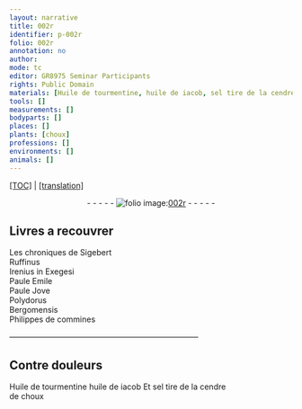 ```yaml
---
layout: narrative
title: 002r
identifier: p-002r
folio: 002r
annotation: no
author:
mode: tc
editor: GR8975 Seminar Participants
rights: Public Domain
materials: [Huile de tourmentine, huile de iacob, sel tire de la cendre de choux]
tools: []
measurements: []
bodyparts: []
places: []
plants: [choux]
professions: []
environments: []
animals: []
---
```


<p><a href="{{ site.baseurl }}/diplomatic/">[TOC]</a> | <a href="{{ site.baseurl }}/_texts/p-002r_tl.md/">[translation]</a></p><div class="folio" align="center">- - - - - <a href="http://gallica.bnf.fr/ark:/12148/btv1b10500001g/f9.image" target="_blank"><img src="https://cu-mkp.github.io/2017-workshop-edition/assets/photo-icon.png" alt="folio image: " style="display:inline-block; margin-bottom:-3px;"/>002r</a> - - - - - </div>  
  

## Livres a recouvrer

 
Les chroniques de Sigebert<br/> Ruffinus<br/> Irenius in Exegesi<br/> Paule Emile<br/> Paule Jove<br/> Polydorus<br/> Bergomensis<br/> Philippes de commines 
 
 ———————————————————————— 
  

## Contre douleurs

 
<span class="m">Huile de tourmentine</span> <span class="m">huile de iacob</span> Et <span class="m">sel tire de la cendre<br/> de <span class="pa">choux</span></span>
 

